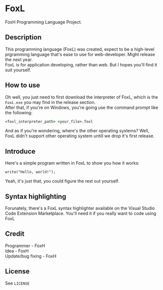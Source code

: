 # FoxL
FoxH Programming Language Project.  
## Description  
This programming language (FoxL) was created, expect to be a high-level prgramming language that's ease to use for web-developer. Might release the next year.  
FoxL is for application developing, rather than web. But I hopes you'll find it suit yourself.
## How to use
Oh well, you just need to first download the interpreter of FoxL, which is the `FoxL.exe` you may find in the release section.  
After that, if you're on Windows, you're going use the command prompt like the following:  
```bat
<foxl_interpreter_path> <your_file>.foxl
```
And as if you're wondering, where's the other operating systems? Well, FoxL didn't support other operating system untill we drop it's first release.
## Introduce  
Here's a simple program written in FoxL to show you how it works:  
```foxl
write("Hello, world!");
```
Yeah, it's just that, you could figure the rest out yourself.  
## Syntax highlighting
Forunately, there's a FoxL syntax highlighter available on the Visual Studio Code Extension Marketplace. You'll need it if you really want to code using FoxL  
## Credit  
Programmer - FoxH  
Idea - FoxH  
Update/bug fixing - FoxH  
## **License**  
See `LICENSE`
